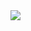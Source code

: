 <a href="https://www.instagram.com/yourusername" target="_blank">
        <img width: 50px; height: 50px; src="https://upload.wikimedia.org/wikipedia/commons/thumb/a/a5/Instagram_icon.png/600px-Instagram_icon.png?20200512141346">
</a>

